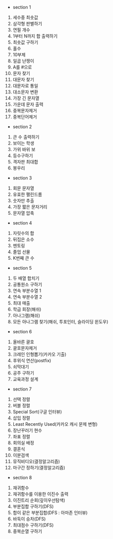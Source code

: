 - section 1

1. 세수중 최솟값
2. 삼각형 판별하기
3. 연필 개수
4. 1부터 N까지 합 출력하기
5. 최솟값 구하기
6. 홀수
7. 10부제
8. 일곱 난쟁이
9. A를 #으로
10. 문자 찾기
11. 대문자 찾기
12. 대문자로 통일
13. 대소문자 변환
14. 가장 긴 문자열
15. 가운데 문자 출력
16. 중복문자제거
17. 중복단어제거

- section 2

1. 큰 수 출력하기
2. 보이는 학생
3. 가위 바위 보
4. 등수구하기
5. 격자판 최대합
6. 봉우리

- section 3

1. 회문 문자열
2. 유효한 팰린드롬
3. 숫자만 추출
4. 가장 짧은 문자거리
5. 문자열 압축

- section 4

1. 자릿수의 합
2. 뒤집은 소수
3. 멘토링
4. 졸업 선물
5. K번째 큰 수

- section 5

1. 두 배열 합치기
2. 공통원소 구하기
3. 연속 부분수열 1
4. 연속 부분수열 2
5. 최대 매출
6. 학급 회장(해쉬)
7. 아나그램(해쉬)
8. 모든 아나그램 찾기(해쉬, 투포인터, 슬라이딩 윈도우)

- section 6

1. 올바른 괄호
2. 괄호문자제거
3. 크레인 인형뽑기(카카오 기출)
4. 후위식 연산(postfix)
5. 쇠막대기
6. 공주 구하기
7. 교육과정 설계

- section 7

1. 선택 정렬
2. 버블 정렬
3. Special Sort(구글 인터뷰)
4. 삽입 정렬
5. Least Recently Used(카카오 캐시 문제 변형)
6. 장난꾸러기 현수
7. 좌표 정렬
8. 회의실 배정
9. 결혼식
10. 이분검색
11. 뮤직비디오(결정알고리즘)
12. 마구간 정하기(결정알고리즘)

- section 8

1. 재귀함수
2. 재귀함수를 이용한 이진수 출력
3. 이진트리 순회(깊이우선탐색)
4. 부분집합 구하기(DFS)
5. 합이 같은 부분집합(DFS : 아마존 인터뷰)
6. 바둑이 승차(DFS)
7. 최대점수 구하기(DFS)
8. 중복순열 구하기
